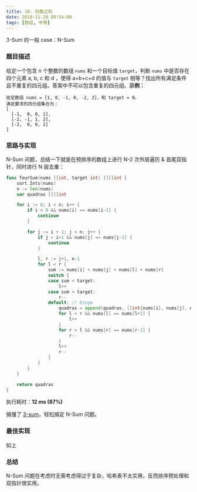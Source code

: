 ```yaml
---
title: 18. 四数之和
date: 2018-11-20 00:54:00
tags: [数组, 中等]
---
```


3-Sum 的一般 case：N-Sum

<!-- more -->

### 题目描述

给定一个包含 *n* 个整数的数组 `nums` 和一个目标值 `target`，判断 `nums` 中是否存在四个元素 a, b, c 和 d ，使得 a+b+c+d 的值与 `target` 相等？找出所有满足条件且不重复的四元组。答案中不可以包含重复的四元组。**示例：**

```
给定数组 nums = [1, 0, -1, 0, -2, 2]，和 target = 0。
满足要求的四元组集合为：
[
  [-1,  0, 0, 1],
  [-2, -1, 1, 2],
  [-2,  0, 0, 2]
]
```



### 思路与实现

N-Sum 问题，总结一下就是在预排序的数组上进行 N-2 次外层遍历 & 首尾双指针，同时进行 N 层去重：

```go
func fourSum(nums []int, target int) [][]int {
	sort.Ints(nums)
	n := len(nums)
	var quadras [][]int

	for i := 0; i < n; i++ {
		if i > 0 && nums[i] == nums[i-1] {
			continue
		}

		for j := i + 1; j < n; j++ {
			if j > i+1 && nums[j] == nums[j-1] {
				continue
			}

			l, r := j+1, n-1
			for l < r {
				sum := nums[i] + nums[j] + nums[l] + nums[r]
				switch {
				case sum < target:
					l++
				case sum > target:
					r--
				default: // bingo
					quadras = append(quadras, []int{nums[i], nums[j], nums[l], nums[r]})
					for l < r && nums[l] == nums[l+1] {
						l++
					}
					for r > l && nums[r] == nums[r-1] {
						r--
					}
					l++
					r--
				}
			}
		}
	}

	return quadras
}
```

执行耗时：**12 ms (87%)**

搞懂了 [3-sum](https://goleetcode.io/2018/11/19/array/15-3sum/)，轻松搞定 N-Sum 问题。



### 最佳实现

如上



### 总结

N-Sum 问题在考虑时无需考虑得过于复杂，哈希表不太实用，反而排序预处理和双指针很实用。